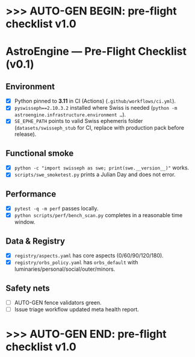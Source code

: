 # >>> AUTO-GEN BEGIN: pre-flight checklist v1.0
# AstroEngine — Pre-Flight Checklist (v0.1)

## Environment
- [x] Python pinned to **3.11** in CI (Actions) (`.github/workflows/ci.yml`).
- [x] `pyswisseph==2.10.3.2` installed where Swiss is needed (`python -m astroengine.infrastructure.environment …`).
- [x] `SE_EPHE_PATH` points to valid Swiss ephemeris folder (`datasets/swisseph_stub` for CI, replace with production pack before release).

## Functional smoke
- [x] `python -c "import swisseph as swe; print(swe.__version__)"` works.
- [x] `scripts/swe_smoketest.py` prints a Julian Day and does not error.

## Performance
- [x] `pytest -q -m perf` passes locally.
- [x] `python scripts/perf/bench_scan.py` completes in a reasonable time window.

## Data & Registry
- [x] `registry/aspects.yaml` has core aspects (0/60/90/120/180).
- [x] `registry/orbs_policy.yaml` has `orbs_default` with luminaries/personal/social/outer/minors.

## Safety nets
- [ ] AUTO-GEN fence validators green.
- [ ] Issue triage workflow updated meta health report.
# >>> AUTO-GEN END: pre-flight checklist v1.0
